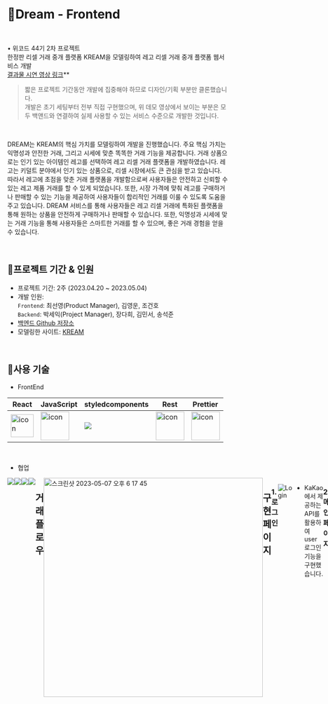 # 📍Dream - Frontend

<br>

• 위코드 44기 2차 프로젝트
<br>
한정판 리셀 거래 중개 플랫폼 KREAM을 모델링하여 레고 리셀 거래 중개 플랫폼 웹서비스 개발<br>
[결과물 시연 영상 링크](https://www.youtube.com/watch?v=UFuS91VcVp8)**

> 짧은 프로젝트 기간동안 개발에 집중해야 하므로 디자인/기획 부분만 클론했습니다.<br>
개발은 초기 세팅부터 전부 직접 구현했으며, 위 데모 영상에서 보이는 부분은 모두 백앤드와 연결하여 실제 사용할 수 있는 서비스 수준으로 개발한 것입니다.

<br>

DREAM는 KREAM의 핵심 가치를 모델링하여 개발을 진행했습니다. 주요 핵심 가치는 익명성과 안전한 거래, 그리고 시세에 맞춘 똑똑한 거래 기능을 제공합니다. 거래 상품으로는 인기 있는 아이템인 레고를 선택하여 레고 리셀 거래 플랫폼을 개발하였습니다. 레고는 키덜트 분야에서 인기 있는 상품으로, 리셀 시장에서도 큰 관심을 받고 있습니다. 따라서 레고에 초점을 맞춘 거래 플랫폼을 개발함으로써 사용자들은 안전하고 신뢰할 수 있는 레고 제품 거래를 할 수 있게 되었습니다. 또한, 시장 가격에 맞춰 레고를 구매하거나 판매할 수 있는 기능을 제공하여 사용자들이 합리적인 거래를 이룰 수 있도록 도움을 주고 있습니다. DREAM 서비스를 통해 사용자들은 레고 리셀 거래에 특화된 플랫폼을 통해 원하는 상품을 안전하게 구매하거나 판매할 수 있습니다. 또한, 익명성과 시세에 맞는 거래 기능을 통해 사용자들은 스마트한 거래를 할 수 있으며, 좋은 거래 경험을 얻을 수 있습니다.

<br>

## 📍프로젝트 기간 & 인원
* 프로젝트 기간: 2주 (2023.04.20 ~ 2023.05.04)   
* 개발 인원:  
  `Frontend`: 최선영(Product Manager), 김영운, 조건호 <br>
  `Backend`: 박세익(Project Manager), 장다희, 김민서, 송석준 <br>
* [백엔드 Github 저장소](https://github.com/wecode-bootcamp-korea/44-2nd-Dream-backend)
* 모델링한 사이트: [KREAM](https://kream.co.kr/)
<br>

## 📍사용 기술

* FrontEnd   

 |React|JavaScript|styledcomponents|Rest|Prettier|
|---|---|---|---|---|
|<div style="display: flex; align-items: flex-start;"><img src="https://techstack-generator.vercel.app/react-icon.svg" alt="icon" width="52" height="52" /></div>| <div style="display: flex; align-items: flex-start;"><img src="https://techstack-generator.vercel.app/js-icon.svg" alt="icon" width="65" height="65" /></div>| <div style="display: flex; align-items: flex-start;"><img src="https://img.shields.io/badge/styledcomponents-DB7093?style=for-the-badge&logo=styledcomponents&logoColor=white"> </div>|<div style="display: flex; align-items: flex-start;"><img src="https://techstack-generator.vercel.app/restapi-icon.svg" alt="icon" width="65" height="65" /></div>|<div style="display: flex; align-items: flex-start;"><img src="https://techstack-generator.vercel.app/prettier-icon.svg" alt="icon" width="65" height="65" /></div>|<div style="display: flex; align-items: flex-start;"><img src="https://techstack-generator.vercel.app/docker-icon.svg" alt="icon" width="65" height="65" /></div>|<div style="display: flex; align-items: flex-start;"><img src="https://techstack-generator.vercel.app/aws-icon.svg" alt="icon" width="65" height="65" /></div>|
<br>



</div>

* 협업 <br>
<div style="display: flex; align-items: flex-start;">
<img src="https://img.shields.io/badge/github-181717?style=for-the-badge&logo=github&logoColor=white">
<img src="https://img.shields.io/badge/trello-0055cc?style=for-the-badge&logo=trello&logoColor=yellow">
<img src="https://img.shields.io/badge/slack-4A154B?style=for-the-badge&logo=Slack&logoColor=wihte">
<img src="https://img.shields.io/badge/notion-000000?style=for-the-badge&logo=notion&logoColor=white">
<br>
<br>


 ## 거래 플로우
 
 <img width="500" alt="스크린샷 2023-05-07 오후 6 17 45" src="https://user-images.githubusercontent.com/121158293/236668841-92202a4a-31ab-4610-bf53-4c8b0d5229ca.png">


 ## 구현 페이지
 

### 1. 로그인
  
![Login](https://user-images.githubusercontent.com/126956430/246335675-b8b45999-a95a-4a93-932a-0790dcf0eca2.gif)

- KaKao에서 제공하는 API를 활용하여 user 로그인 기능을 구현했습니다.
  
<br>
  
### 2. 메인페이지
  
![Main](https://user-images.githubusercontent.com/126956430/246346154-6173812f-27e1-47df-8a3f-f9881292b668.gif)

- 메인 페이지 최상단 대배너는 캐러셀 기능을 사용하여 여러 이미지 또는 콘텐츠를 순환하면서 보여주는 슬라이드 형태로 구현했습니다. 사용자는 자동으로 변경되는 콘텐츠를 볼 수 있으며, 필요에 따라 이전 및 다음 버튼을 눌러 이동할 수도 있습니다.
  <br>
- 메인 페이지에서 상품 리스트를 보여주는데 상품 리스트를 한 번에 모두 보여주는 대신, 스크롤을 이용한 페이지네이션을 구현하여 로딩 속도를 향상시켰습니다. 이를 통해 사용자는 초기 상품 목록을 보고 필요에따라 추가 데이터를 스크롤하여 가져올 수 있습니다.
  <br>
- 상품 리스트를 효과적으로 보기 위해 쿼리스트링을 사용하여 필터 및 정렬 조건을 포함해 서버에 GET 요청을 보냅니다. 사용자는 상품 카테고리, 연령, 난이도와 같은 필터를 적용하고 좋아요 개수, 즉시 구매가, 즉시 판매가, 리뷰 수, 프리미엄 가격 등 다양한 방식으로 상품을 정렬할 수 있습니다. 특히 레고 제품 특성상 연령 및 난이도 가격 등을 고려할 일이 많은데 원하는 기준을 쉽게 필터링 할 수 있으며, 빠르고 간편하게 찾을 수 있습니다.

<br>
    
### 3. 검색 페이지
  
![Search](https://user-images.githubusercontent.com/126956430/246346060-9aee11e0-8c37-44c4-a326-66748ff09246.gif)

- 제품명에 포함된 키워드나 제품 카테고리명을 입력하여 검색하는 기능을 구현했습니다. 사용자가 입력한 키워드와 일치하는 제품을 찾아서 결과로 보여줍니다. 또한 검색시 키워드별 검색량을 누적하여 인기 검색어 순위를 실시간으로 업데이트하고, 검색창 하단에 상위 10개의 인기 검색어가 노출되도록 구현했습니다.
  
<br>

### 4. 제품 상품 페이지
  
![Detail](https://blog.kakaocdn.net/dn/bd5eNF/btsesb2eTIL/nWKBIPHfckqLnHw4MUEYm1/img.gif)

- 동적 라우팅을 구현하여 useNavigate 훅과 useParams 훅을 사용해 path parameter에 productId를 포함시켜 서버에 요청을 보내고 서버로부터 상품의 상세 정보를 받아오고, 해당 정보를 사용하여 제품 상세 페이지에 상품 정보를 표시합니다.
  <br>
- 사용자가 스크롤을 내리면 구매나 판매 버튼이 안보이게 되는데 이때 스크롤을 다시 위로 올려서 구매나 판매 버튼을 클릭하기 위한 번거로움을 덜어주기 위해 모달창을 활용하여 간단한 제품 정보와, 구매와 판매 버튼 등을 표시해줍니다. 이를 통해 화면 아래에서도 번거로운 스크롤 업 동작 없이도 구매 또는 판매 버튼을 누를 수 있으며, 모달창은 일시적으로 화면을 가리는 형태로 표시되기 때문에 사용자의 주의를 집중시켜 구매나 판매를 유도시킬 수 있도록 구현했습니다.
  
<br>

### 5. 구매/판매 동의 페이지
  
![Purchase Agree](https://user-images.githubusercontent.com/126956430/246590599-f72fbf91-c0e8-48dc-870a-6617bad26149.gif)
![sale Agree](https://user-images.githubusercontent.com/126956430/246590594-b036da4e-9665-4450-9b0b-0b11c4df62aa.gif)

- 사용자가 구매 또는 판매 버튼을 클릭하는 경우, 하나의 컴포넌트에서 구매 동의 페이지와 판매 동의 페이지를 각각의 UI로 표시하는 기능을 구현했습니다. 이를 통해 컴포넌트 재사용을 활용하여 중복 코드를 최소화했으며, 코드의 가독성을 높이고 유지 보수성을 개선했습니다. 코드의 재사용을 통해 개발 시간을 단축하고, 일관된 사용자 경험을 제공하는 것에 초점을 맞추었습니다.
- 구매 동의 페이지와 판매 동의 페이지에서는 사용자가 거래를 신중하게 결정할 수 있도록 첫 번째 동의에 체크하면 모달 창이 나타나고, 사용자에게 주의 메시지를 한 번 더 알려줍니다. 또한, 사용자가 모든 내용에 동의해야만 다음 페이지로 진행할 수 있는 버튼을 활성화하여 사용자가 명확한 동의 의사를 표시하도록 구현했습니다.
  
<br>

### 6. 즉시 구매/판매 및 입찰 페이지
  
![Purchase](https://user-images.githubusercontent.com/126956430/246592368-cf1774fd-9bb9-467a-9c3b-7d72d516e474.gif)
![sale](https://user-images.githubusercontent.com/126956430/246592372-bcd4107b-24f1-4df2-b85a-2b1f8879e9b8.gif)

- 해당 페이지에서는 "즉시 구매/판매", "구매/판매 입찰" 중에서 선택할 수 있는 간단한 버튼이 제공됩니다. 입찰을 선택한 경우, 사용자는 입찰가를 입력하고 입찰 기한을 설정할 수 있습니다. 입찰 기한은 오늘 날짜를 기준으로 몇 일 동안 입찰이 유효한지를 설정할 수 있으며, 기본적으로 30일로 설정되어 있습니다.
- 판매 입찰의 경우, 사용자는 입찰가를 입력하고 해당 입력 필드에서 포커스 아웃할 때 자동으로 수수료가 계산됩니다. 또한, 최종 정산 금액은 입찰가에서 수수료가 차감된 금액으로 표시됩니다.
  
<br>

### 7. 결제 및 완료 페이지
  
![payment](https://user-images.githubusercontent.com/126956430/246594743-8bea1c99-8ac3-47db-a69d-26a5bdc2c65b.gif)
![success](https://user-images.githubusercontent.com/126956430/246594747-b03a11d2-13af-48e6-9b99-55f3546c9a93.gif)

- 토스 API를 활용하여 테스트 결제를 구현하고, 결제가 완료되면 상세 내역을 보여주는 기능을 구현했습니다.
  
<br>

### 8. 관심 페이지
  
![interest](https://blog.kakaocdn.net/dn/sobCN/btsevmCn0r1/TdmrhJypXfRxqeLpFTrjFK/img.gif)

- 사용자가 관심상품 등록 버튼을 누르면 Like API path parameter에 productId를 포함시켜 요청을 보내 해당 유저의 관심상품으로 등록합니다. 이때 헤더에 accessToken을 담아서 서버에 GET 요청을 보냅니다.

- 동일한 product와 동일한 user에 대해 API가 재실행될 경우 관심상품에서 삭제합니다.
  
<br>


### 8. 이벤트 페이지
  
![event](https://blog.kakaocdn.net/dn/bauASO/btsetIMqyhM/lJh82SUmpGO1M6KMLrbO6K/img.gif)

- 어린이날 이벤트에 맞게 React-Spring과 같은 라이브러리를 활용하여 다양한 애니메이션 효과를 구현했습니다. 특히, 자동차 레고에 멋있는 애니메이션 효과를 적용하여 이목을 집중시켜 사용자들은 이를 통해 시각적으로 매력적인 경험을 할 수 있습니다.
- 하단에는 간단한 퀴즈 이벤트를 구현하여 정답을 입력하면 자동으로 응모되는 기능을 추가했습니다. 이를 통해 사용자는 퀴즈에 참여하고 응모 과정을 간편하게 진행할 수 있습니다.
- 어린이날 밤 12시에 맞춰 타이머 기능도 추가로 구현했습니다. 이를 통해 사용자는 남은 시간을 실시간으로 확인할 수 있으며, 이벤트의 마감 시간을 알 수 있습니다.
  
<br>


   ## 제품 상세 페이지 주요 기능
   
### 1. 시세 그래프
  
![graph](https://github.com/KIMYOUNGWOON/44-2nd-Dream-frontend/assets/126956430/77451c23-8a10-4bfb-9ac3-7b81b865b715)

- Chart.js 라이브러리를 사용하여 날짜 데이터와 해당 날짜에 체결된 가격 데이터를 활용하여 동적 시세 그래프를 구현하였습니다. 사용자는 원하는 기간을 선택할 수 있으며, 선택한 기간에 따라 그래프가 실시간으로 업데이트됩니다. 이를 통해 사용자들은 선택한 기간 동안의 시세 변동을 시각적으로 쉽게 파악할 수 있습니다.
- 사용자가 원하는 기간을 선택하면 해당 기간의 날짜 데이터와 해당 날짜에 체결된 가격 데이터를 가져와서 Chart.js를 사용하여 그래프를 그립니다.
  
<br>

### 2. 사진 후기 업로드
  
![review](https://blog.kakaocdn.net/dn/clKyOh/btsey6SCi4N/kSl3QkhdDWVR31QqSTmCZK/img.gif)

- 이미지 업로드 부분에서는 input 태그를 사용하지 않고 React Dropzone 라이브러리를 활용하여 이미지 업로드와 미리보기 기능을 구현하였습니다. 사용자는 직접 이미지를 찾아서 업로드할 수도 있고, 이미지를 드래그 앤 드롭하여 업로드할 수도 있습니다.
  
<br>

  
   ## 6. 느낀점/회고
 > 2차 프로젝트 회고록: https://youngwoonkim.tistory.com/11
  <br>
  
 ## Reference

- 이 프로젝트는 [KREAM](https://kream.co.kr/) 사이트를 참조하여 학습목적으로 만들었습니다.
- 실무수준의 프로젝트이지만 학습용으로 만들었기 때문에 이 코드를 활용하여 이득을 취하거나 무단 배포할 경우 법적으로 문제될 수 있습니다.
- 이 프로젝트에서 사용하고 있는 사진 대부분은 위코드에서 구매한 것이므로 해당 프로젝트 외부인이 사용할 수 없습니다.
 
